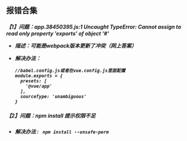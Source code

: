 ## 报错合集

##### 【1】问题：app.38450395.js:1 Uncaught TypeError: Cannot assign to read only property 'exports' of object '#<Object>'

* 描述：可能是webpack版本更新了冲突（网上答案） 

* 解决办法： 

  ``` vue
  //babel.config.js或者在vue.config.js里面配置
  module.exports = {
    presets: [
      '@vue/app'
    ],
    sourceType: 'unambiguous'
  }
  ```

##### 【2】问题：npm install 提示权限不足

* 解决办法 : ` npm install --unsafe-perm`

